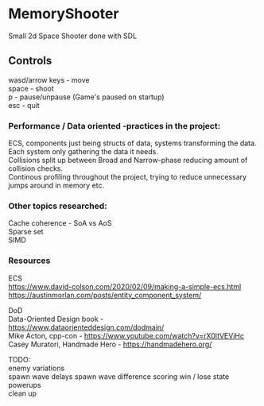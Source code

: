 # MemoryShooter
Small 2d Space Shooter done with SDL 

## Controls  
wasd/arrow keys - move   
space - shoot  
p - pause/unpause (Game's paused on startup)  
esc - quit  

### Performance / Data oriented -practices in the project:   
ECS, components just being structs of data, systems transforming the data.
Each system only gathering the data it needs.  
Collisions split up between Broad and Narrow-phase reducing amount of collision checks.   
Continous profiling throughout the project, trying to reduce unnecessary jumps around in memory etc.  
 
### Other topics researched:  
Cache coherence - SoA vs AoS  
Sparse set  
SIMD  

### Resources
ECS  
https://www.david-colson.com/2020/02/09/making-a-simple-ecs.html  
https://austinmorlan.com/posts/entity_component_system/  

DoD  
Data-Oriented Design book - https://www.dataorienteddesign.com/dodmain/  
Mike Acton, cpp-con - https://www.youtube.com/watch?v=rX0ItVEVjHc  
Casey Muratori, Handmade Hero - https://handmadehero.org/  

TODO:  
enemy variations  
spawn wave delays
spawn wave difference
scoring
win / lose state
powerups  
clean up
